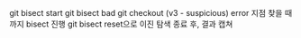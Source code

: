 git bisect start
git bisect bad
git checkout (v3 - suspicious)
error 지점 찾을 때까지 bisect 진행
git bisect reset으로 이진 탐색 종료 후, 결과 캡쳐
